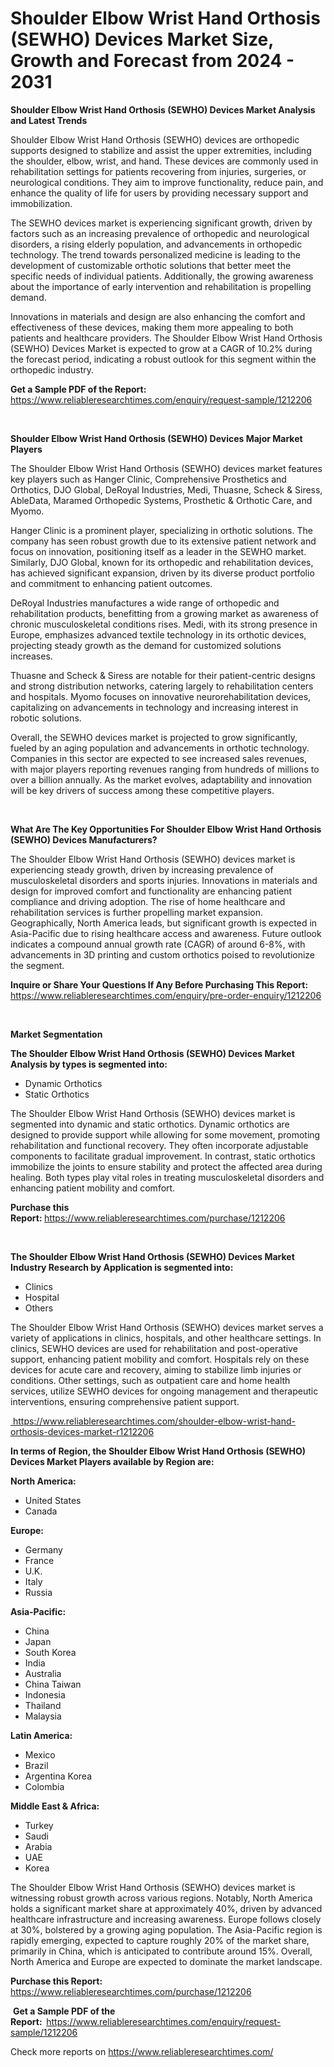 <p><h1>Shoulder Elbow Wrist Hand Orthosis (SEWHO) Devices Market Size, Growth and Forecast from 2024 - 2031</h1></p><p><strong>Shoulder Elbow Wrist Hand Orthosis (SEWHO) Devices Market Analysis and Latest Trends</strong></p>
<p><p>Shoulder Elbow Wrist Hand Orthosis (SEWHO) devices are orthopedic supports designed to stabilize and assist the upper extremities, including the shoulder, elbow, wrist, and hand. These devices are commonly used in rehabilitation settings for patients recovering from injuries, surgeries, or neurological conditions. They aim to improve functionality, reduce pain, and enhance the quality of life for users by providing necessary support and immobilization.</p><p>The SEWHO devices market is experiencing significant growth, driven by factors such as an increasing prevalence of orthopedic and neurological disorders, a rising elderly population, and advancements in orthopedic technology. The trend towards personalized medicine is leading to the development of customizable orthotic solutions that better meet the specific needs of individual patients. Additionally, the growing awareness about the importance of early intervention and rehabilitation is propelling demand.</p><p>Innovations in materials and design are also enhancing the comfort and effectiveness of these devices, making them more appealing to both patients and healthcare providers. The Shoulder Elbow Wrist Hand Orthosis (SEWHO) Devices Market is expected to grow at a CAGR of 10.2% during the forecast period, indicating a robust outlook for this segment within the orthopedic industry.</p></p>
<p><strong>Get a Sample PDF of the Report:&nbsp;</strong> <a href="https://www.reliableresearchtimes.com/enquiry/request-sample/1212206?utm_campaign=1558&utm_medium=2&utm_source=Github&utm_content=ia&utm_term=27122024&utm_id=shoulder-elbow-wrist-hand-orthosis-sewho-devices">https://www.reliableresearchtimes.com/enquiry/request-sample/1212206</a></p>
<p>&nbsp;</p>
<p><strong>Shoulder Elbow Wrist Hand Orthosis (SEWHO) Devices Major Market Players</strong></p>
<p><p>The Shoulder Elbow Wrist Hand Orthosis (SEWHO) devices market features key players such as Hanger Clinic, Comprehensive Prosthetics and Orthotics, DJO Global, DeRoyal Industries, Medi, Thuasne, Scheck & Siress, AbleData, Maramed Orthopedic Systems, Prosthetic & Orthotic Care, and Myomo. </p><p>Hanger Clinic is a prominent player, specializing in orthotic solutions. The company has seen robust growth due to its extensive patient network and focus on innovation, positioning itself as a leader in the SEWHO market. Similarly, DJO Global, known for its orthopedic and rehabilitation devices, has achieved significant expansion, driven by its diverse product portfolio and commitment to enhancing patient outcomes.</p><p>DeRoyal Industries manufactures a wide range of orthopedic and rehabilitation products, benefitting from a growing market as awareness of chronic musculoskeletal conditions rises. Medi, with its strong presence in Europe, emphasizes advanced textile technology in its orthotic devices, projecting steady growth as the demand for customized solutions increases.</p><p>Thuasne and Scheck & Siress are notable for their patient-centric designs and strong distribution networks, catering largely to rehabilitation centers and hospitals. Myomo focuses on innovative neurorehabilitation devices, capitalizing on advancements in technology and increasing interest in robotic solutions.</p><p>Overall, the SEWHO devices market is projected to grow significantly, fueled by an aging population and advancements in orthotic technology. Companies in this sector are expected to see increased sales revenues, with major players reporting revenues ranging from hundreds of millions to over a billion annually. As the market evolves, adaptability and innovation will be key drivers of success among these competitive players.</p></p>
<p>&nbsp;</p>
<p><strong>What Are The Key Opportunities For Shoulder Elbow Wrist Hand Orthosis (SEWHO) Devices Manufacturers?</strong></p>
<p><p>The Shoulder Elbow Wrist Hand Orthosis (SEWHO) devices market is experiencing steady growth, driven by increasing prevalence of musculoskeletal disorders and sports injuries. Innovations in materials and design for improved comfort and functionality are enhancing patient compliance and driving adoption. The rise of home healthcare and rehabilitation services is further propelling market expansion. Geographically, North America leads, but significant growth is expected in Asia-Pacific due to rising healthcare access and awareness. Future outlook indicates a compound annual growth rate (CAGR) of around 6-8%, with advancements in 3D printing and custom orthotics poised to revolutionize the segment.</p></p>
<p><strong>Inquire or Share Your Questions If Any Before Purchasing This Report:</strong> <a href="https://www.reliableresearchtimes.com/enquiry/pre-order-enquiry/1212206?utm_campaign=1558&utm_medium=2&utm_source=Github&utm_content=ia&utm_term=27122024&utm_id=shoulder-elbow-wrist-hand-orthosis-sewho-devices">https://www.reliableresearchtimes.com/enquiry/pre-order-enquiry/1212206</a></p>
<p>&nbsp;</p>
<p><strong>Market Segmentation</strong></p>
<p><strong>The Shoulder Elbow Wrist Hand Orthosis (SEWHO) Devices Market Analysis by types is segmented into:</strong></p>
<p><ul><li>Dynamic Orthotics</li><li>Static Orthotics</li></ul></p>
<p><p>The Shoulder Elbow Wrist Hand Orthosis (SEWHO) devices market is segmented into dynamic and static orthotics. Dynamic orthotics are designed to provide support while allowing for some movement, promoting rehabilitation and functional recovery. They often incorporate adjustable components to facilitate gradual improvement. In contrast, static orthotics immobilize the joints to ensure stability and protect the affected area during healing. Both types play vital roles in treating musculoskeletal disorders and enhancing patient mobility and comfort.</p></p>
<p><strong>Purchase this Report:&nbsp;</strong><a href="https://www.reliableresearchtimes.com/purchase/1212206?utm_campaign=1558&utm_medium=2&utm_source=Github&utm_content=ia&utm_term=27122024&utm_id=shoulder-elbow-wrist-hand-orthosis-sewho-devices">https://www.reliableresearchtimes.com/purchase/1212206</a></p>
<p>&nbsp;</p>
<p><strong>The Shoulder Elbow Wrist Hand Orthosis (SEWHO) Devices Market Industry Research by Application is segmented into:</strong></p>
<p><ul><li>Clinics</li><li>Hospital</li><li>Others</li></ul></p>
<p><p>The Shoulder Elbow Wrist Hand Orthosis (SEWHO) devices market serves a variety of applications in clinics, hospitals, and other healthcare settings. In clinics, SEWHO devices are used for rehabilitation and post-operative support, enhancing patient mobility and comfort. Hospitals rely on these devices for acute care and recovery, aiming to stabilize limb injuries or conditions. Other settings, such as outpatient care and home health services, utilize SEWHO devices for ongoing management and therapeutic interventions, ensuring comprehensive patient support.</p></p>
<p><a href="https://www.reliableresearchtimes.com/shoulder-elbow-wrist-hand-orthosis-devices-market-r1212206?utm_campaign=1558&utm_medium=2&utm_source=Github&utm_content=ia&utm_term=27122024&utm_id=shoulder-elbow-wrist-hand-orthosis-sewho-devices">&nbsp;https://www.reliableresearchtimes.com/shoulder-elbow-wrist-hand-orthosis-devices-market-r1212206</a></p>
<p><strong>In terms of Region, the Shoulder Elbow Wrist Hand Orthosis (SEWHO) Devices Market Players available by Region are:</strong></p>
<p>
    <p> <strong> North America: </strong>
        <ul>
            <li>United States</li>
            <li>Canada</li>
        </ul>
        </p> 
    <p> <strong> Europe: </strong>
        <ul>
            <li>Germany</li>
            <li>France</li>
            <li>U.K.</li>
            <li>Italy</li>
            <li>Russia</li>
        </ul>
        </p> 
    <p> <strong> Asia-Pacific: </strong>
        <ul>
            <li>China</li>
            <li>Japan</li>
            <li>South Korea</li>
            <li>India</li>
            <li>Australia</li>
            <li>China Taiwan</li>
            <li>Indonesia</li>
            <li>Thailand</li>
            <li>Malaysia</li>
        </ul>
        </p> 
    <p> <strong> Latin America: </strong>
        <ul>
            <li>Mexico</li>
            <li>Brazil</li>
            <li>Argentina Korea</li>
            <li>Colombia</li>
        </ul>
        </p> 
    <p> <strong> Middle East & Africa: </strong>
        <ul>
            <li>Turkey</li>
            <li>Saudi</li>
            <li>Arabia</li>
            <li>UAE</li>
            <li>Korea</li>
        </ul>
    </p>
    </p>
<p><p>The Shoulder Elbow Wrist Hand Orthosis (SEWHO) devices market is witnessing robust growth across various regions. Notably, North America holds a significant market share at approximately 40%, driven by advanced healthcare infrastructure and increasing awareness. Europe follows closely at 30%, bolstered by a growing aging population. The Asia-Pacific region is rapidly emerging, expected to capture roughly 20% of the market share, primarily in China, which is anticipated to contribute around 15%. Overall, North America and Europe are expected to dominate the market landscape.</p></p>
<p><strong>Purchase this Report: </strong><a href="https://www.reliableresearchtimes.com/purchase/1212206?utm_campaign=1558&utm_medium=2&utm_source=Github&utm_content=ia&utm_term=27122024&utm_id=shoulder-elbow-wrist-hand-orthosis-sewho-devices">https://www.reliableresearchtimes.com/purchase/1212206</a></p>
<p>&nbsp;<strong>Get a Sample PDF of the Report:&nbsp;&nbsp;</strong><a href="https://www.reliableresearchtimes.com/enquiry/request-sample/1212206?utm_campaign=1558&utm_medium=2&utm_source=Github&utm_content=ia&utm_term=27122024&utm_id=shoulder-elbow-wrist-hand-orthosis-sewho-devices">https://www.reliableresearchtimes.com/enquiry/request-sample/1212206</a></p>
<p><strong></strong></p>
<p>Check more reports on <a href="https://www.reliableresearchtimes.com/?utm_campaign=1558&utm_medium=2&utm_source=Github&utm_content=ia&utm_term=27122024&utm_id=shoulder-elbow-wrist-hand-orthosis-sewho-devices">https://www.reliableresearchtimes.com/</a></p>